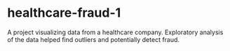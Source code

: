 # healthcare-fraud-1
A project visualizing data from a healthcare company. Exploratory analysis of the data helped find outliers and potentially detect fraud.
